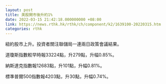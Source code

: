 ```yaml
---
layout: post
title: 美股開市後升約1%
date: 2022-03-15 21:42:18.000000000 +08:00
link: https://news.rthk.hk/rthk/ch/component/k2/1639100-20220315.htm
categories: rthk
---
```


紐約股市上升。投資者關注聯儲局一連兩日政策會議結果。

道瓊斯指數較早時報33224點，升279點，升幅0.85%。

納斯達克指數報12683點，升101點，升幅0.81%。

標準普爾500指數報4203點，升30點，升幅0.74%。
